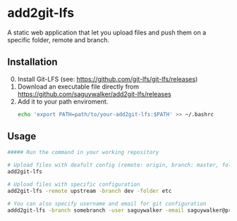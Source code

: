 # add2git-lfs

A static web application that let you upload files and push them on a specific folder, remote and branch.

## Installation

0. Install Git-LFS (see: https://github.com/git-lfs/git-lfs/releases)
1. Download an executable file directly from https://github.com/saguywalker/add2git-lfs/releases
2. Add it to your path enviroment.
    ```bash
    echo 'export PATH=path/to/your-add2git-lfs:$PATH' >> ~/.bashrc
    ```

## Usage
```bash
##### Run the command in your working repository

# Upload files with deafult config (remote: origin, branch: master, folder: sample-files)
add2git-lfs

# Upload files with specific configuration
add2git-lfs -remote upstream -branch dev -folder etc

# You can also specify username and email for git configuration
addd2git-lfs -branch somebranch -user saguywalker -email saguywalker@protonmail.com
```
